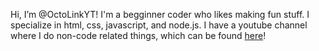 Hi, I’m @OctoLinkYT! I'm a begginner coder who likes making fun stuff. I specialize in html, css, javascript, and node.js. I have a youtube channel where I do non-code related things, which can be found [here](https://youtube.com/@OctoLinkYT)!
